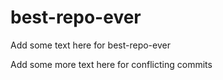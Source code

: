 # best-repo-ever

Add some text here for best-repo-ever

Add some more text here for conflicting commits